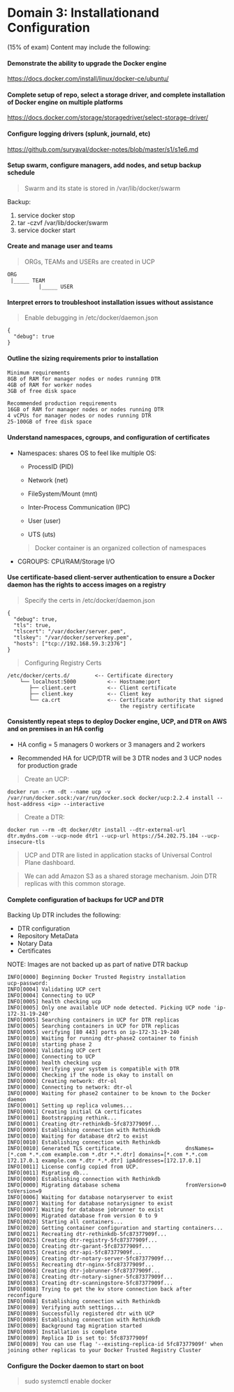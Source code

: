 # Domain​ ​3:​ ​Installation​ ​and​ ​Configuration
(15%​ ​of​ ​exam) Content may include the following:
#### Demonstrate the ability to upgrade the Docker engine

https://docs.docker.com/install/linux/docker-ce/ubuntu/

#### Complete setup of repo, select a storage driver, and complete installation of Docker engine on multiple platforms

https://docs.docker.com/storage/storagedriver/select-storage-driver/

#### Configure logging drivers (splunk, journald, etc)

https://github.com/suryaval/docker-notes/blob/master/s1/s1e6.md

#### Setup swarm, configure managers, add nodes, and setup backup schedule

>   Swarm and its state is stored in /var/lib/docker/swarm

Backup:
1.  service docker stop
2.  tar -czvf /var/lib/docker/swarm
3.  service docker start
#### Create and manage user and teams

>   ORGs, TEAMs and USERs are created in UCP

```
ORG
 |_____ TEAM
          |_____ USER
```

#### Interpret errors to troubleshoot installation issues without assistance

>   Enable debugging in /etc/docker/daemon.json

```
{
  "debug": true
}
```
#### Outline the sizing requirements prior to installation
```
Minimum requirements
8GB of RAM for manager nodes or nodes running DTR
4GB of RAM for worker nodes
3GB of free disk space

Recommended production requirements
16GB of RAM for manager nodes or nodes running DTR
4 vCPUs for manager nodes or nodes running DTR
25-100GB of free disk space
```
#### Understand namespaces, cgroups, and configuration of certificates

*   Namespaces: shares OS to feel like multiple OS:

    *   ProcessID (PID)

    *   Network (net)

    *   FileSystem/Mount (mnt)

    *   Inter-Process Communication (IPC)

    *   User (user)

    *   UTS (uts)

    >   Docker container is an organized collection of namespaces

*   CGROUPS: CPU/RAM/Storage I/O

#### Use certificate-based client-server authentication to ensure a Docker daemon has the rights to access images on a registry

>   Specify the certs in /etc/docker/daemon.json

```
{
  "debug": true,
  "tls": true,
  "tlscert": "/var/docker/server.pem",
  "tlskey": "/var/docker/serverkey.pem",
  "hosts": ["tcp://192.168.59.3:2376"]
}
```

>   Configuring Registry Certs

```
/etc/docker/certs.d/        <-- Certificate directory
    └── localhost:5000          <-- Hostname:port
       ├── client.cert          <-- Client certificate
       ├── client.key           <-- Client key
       └── ca.crt               <-- Certificate authority that signed
                                    the registry certificate
```

#### Consistently repeat steps to deploy Docker engine, UCP, and DTR on AWS and on premises in an HA config

* HA config = 5 managers 0 workers or 3 managers and 2 workers

* Recommended HA for UCP/DTR will be 3 DTR nodes and 3 UCP nodes for production grade

>   Create an UCP:

`docker run --rm -dt --name ucp -v /var/run/docker.sock:/var/run/docker.sock docker/ucp:2.2.4 install --host-address <ip> --interactive`

>  Create a DTR:

`docker run --rm -dt docker/dtr install --dtr-external-url dtr.mydns.com --ucp-node dtr1 --ucp-url https://54.202.75.104 --ucp-insecure-tls`

> UCP and DTR are listed in application stacks of Universal Control Plane dashboard.

> We can add Amazon S3 as a shared storage mechanism. Join DTR replicas with this common storage.

#### Complete configuration of backups for UCP and DTR

Backing Up DTR includes the following:
*   DTR configuration
*   Repository MetaData
*   Notary Data
*   Certificates

NOTE: Images are not backed up as part of native DTR backup   

```
INFO[0000] Beginning Docker Trusted Registry installation
ucp-password:
INFO[0004] Validating UCP cert
INFO[0004] Connecting to UCP
INFO[0005] health checking ucp
INFO[0005] Only one available UCP node detected. Picking UCP node 'ip-172-31-19-240'
INFO[0005] Searching containers in UCP for DTR replicas
INFO[0005] Searching containers in UCP for DTR replicas
INFO[0005] verifying [80 443] ports on ip-172-31-19-240
INFO[0010] Waiting for running dtr-phase2 container to finish
INFO[0010] starting phase 2
INFO[0000] Validating UCP cert
INFO[0000] Connecting to UCP
INFO[0000] health checking ucp
INFO[0000] Verifying your system is compatible with DTR
INFO[0000] Checking if the node is okay to install on
INFO[0000] Creating network: dtr-ol
INFO[0000] Connecting to network: dtr-ol
INFO[0000] Waiting for phase2 container to be known to the Docker daemon
INFO[0001] Setting up replica volumes...
INFO[0001] Creating initial CA certificates
INFO[0001] Bootstrapping rethink...
INFO[0001] Creating dtr-rethinkdb-5fc87377909f...
INFO[0009] Establishing connection with Rethinkdb
INFO[0010] Waiting for database dtr2 to exist
INFO[0010] Establishing connection with Rethinkdb
INFO[0010] Generated TLS certificate.                    dnsNames=[*.com *.*.com example.com *.dtr *.*.dtr] domains=[*.com *.*.com 172.17.0.1 example.com *.dtr *.*.dtr] ipAddresses=[172.17.0.1]
INFO[0011] License config copied from UCP.
INFO[0011] Migrating db...
INFO[0000] Establishing connection with Rethinkdb
INFO[0000] Migrating database schema                     fromVersion=0 toVersion=9
INFO[0006] Waiting for database notaryserver to exist
INFO[0007] Waiting for database notarysigner to exist
INFO[0007] Waiting for database jobrunner to exist
INFO[0009] Migrated database from version 0 to 9
INFO[0020] Starting all containers...
INFO[0020] Getting container configuration and starting containers...
INFO[0021] Recreating dtr-rethinkdb-5fc87377909f...
INFO[0025] Creating dtr-registry-5fc87377909f...
INFO[0030] Creating dtr-garant-5fc87377909f...
INFO[0035] Creating dtr-api-5fc87377909f...
INFO[0049] Creating dtr-notary-server-5fc87377909f...
INFO[0055] Recreating dtr-nginx-5fc87377909f...
INFO[0060] Creating dtr-jobrunner-5fc87377909f...
INFO[0078] Creating dtr-notary-signer-5fc87377909f...
INFO[0083] Creating dtr-scanningstore-5fc87377909f...
INFO[0088] Trying to get the kv store connection back after reconfigure
INFO[0088] Establishing connection with Rethinkdb
INFO[0089] Verifying auth settings...
INFO[0089] Successfully registered dtr with UCP
INFO[0089] Establishing connection with Rethinkdb
INFO[0089] Background tag migration started
INFO[0089] Installation is complete
INFO[0089] Replica ID is set to: 5fc87377909f
INFO[0089] You can use flag '--existing-replica-id 5fc87377909f' when joining other replicas to your Docker Trusted Registry Cluster
```
#### Configure the Docker daemon to start on boot

>   sudo systemctl enable docker
